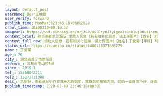 ```yaml
---
layout: default_post
username: Dear王姑娘
user_verify: forward
publish_time: MonMar0923:46:18+08002020
crawl_time: 20200310-00:10:32
imageurl: https://wx4.sinaimg.cn/orj360/005EryUJly1gco3s1s81uj30u01hcnc1.jpg
content_brief: 肺炎患者求助超话 求助人信息（若有相关化验单，请上传图片）【姓名】丁爱菊【年龄】70【所在城市】湖北省咸宁市崇阳县【所在小区、社区】高枧乡中山村4组【患病时间】2019.1【联系方式】●●●【其他紧急联系人】●●●【病情描述】 大家好，患者是从小养育我长大的奶奶，我跟 ...全文
content_full_raw: 求助人信息（若有相关化验单，请上传图片）【姓名】丁爱菊【年龄】70【所在城市】湖北省咸宁市崇阳县【所在小区、社区】高枧乡中山村4组【患病时间】2019.1【联系方式】●●●【其他紧急联系人】●●●【病情描述】大家好，患者是从小养育我长大的奶奶，我跟奶奶相依为命，奶奶一直身体不好，身高160体重只有70斤，去年患上了宫颈内膜癌晚期，做了两次手术加4次化疗40多个化疗，一整年都在武汉医治，这次因肺炎化疗针拖了两个月了，一直联系医院就是不接收。我摸得到肿瘤越来越大越来越多，奶奶现在身体非常非常虚弱，喝一点点水肚子好像撑的要爆炸，一一整天就喝一碗米汤，医院给开的止疼药也贴完了，每天疼痛不止，话都没有力气说，我真的好想替她疼😭她是我这辈子最亲亲的人是我在这个世界上唯一的依靠，我不想失去她，但我不得不承认如果不继续治疗她真的没有多少日子了，奶奶她一辈子没有做过坏事，吃了一辈子苦，我求求大家帮帮我，帮帮我可怜的奶奶，谢谢大家，好人一生平安😭
status_url: https://m.weibo.cn/status/4480713371666779
name_: 丁爱菊
age_: 70
city_: 湖北省咸宁市崇阳县
address_: 高枧乡中山村4组
since_: 2019.1
tel_: 15558062211
tel2_: 15272711098
desc_: 大家好，患者是从小养育我长大的奶奶，我跟奶奶相依为命，奶奶一直身体不好，身高160体重只有70斤，去年患上了宫颈内膜癌晚期，做了两次手术加4次化疗40多个化疗，一整年都在武汉医治，这次因肺炎化疗针拖了两个月了，一直联系医院就是不接收。我摸得到肿瘤越来越大越来越多，奶奶现在身体非常非常虚弱，喝一点点水肚子好像撑的要爆炸，一一整天就喝一碗米汤，医院给开的止疼药也贴完了，每天疼痛不止，话都没有力气说，我真的好想替她疼😭她是我这辈子最亲亲的人是我在这个世界上唯一的依靠，我不想失去她，但我不得不承认如果不继续治疗她真的没有多少日子了，奶奶她一辈子没有做过坏事，吃了一辈子苦，我求求大家帮帮我，帮帮我可怜的奶奶，谢谢大家，好人一生平安😭
publish_timestamp: 2020-03-09 23:46:18+08:00
---
```

